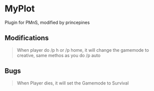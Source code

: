 # MyPlot
Plugin for PMnS, modified by princepines

## Modifications
> When player do /p h or /p home, it will change the gamemode to creative, same methos as you do /p auto

## Bugs
> When Player dies, it will set the Gamemode to Survival
